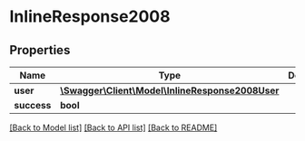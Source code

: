 # InlineResponse2008

## Properties
Name | Type | Description | Notes
------------ | ------------- | ------------- | -------------
**user** | [**\Swagger\Client\Model\InlineResponse2008User**](InlineResponse2008User.md) |  | [optional] 
**success** | **bool** |  | [optional] 

[[Back to Model list]](../../README.md#documentation-for-models) [[Back to API list]](../../README.md#documentation-for-api-endpoints) [[Back to README]](../../README.md)

